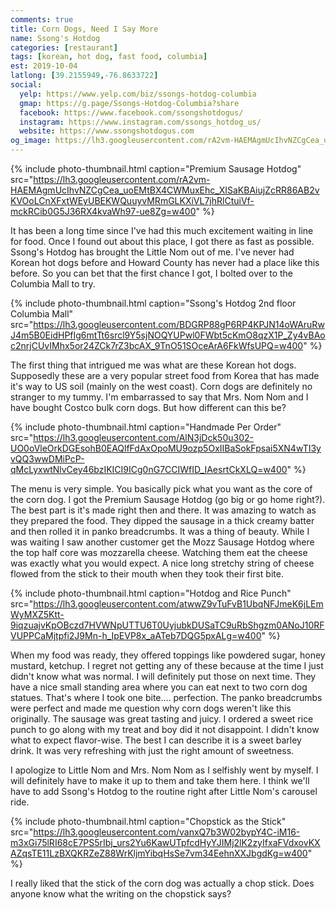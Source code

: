 ```yaml
---
comments: true
title: Corn Dogs, Need I Say More
name: Ssong's Hotdog
categories: [restaurant]
tags: [korean, hot dog, fast food, columbia]
est: 2019-10-04
latlong: [39.2155949,-76.8633722]
social:
  yelp: https://www.yelp.com/biz/ssongs-hotdog-columbia
  gmap: https://g.page/Ssongs-Hotdog-Columbia?share
  facebook: https://www.facebook.com/ssongshotdogus/
  instagram: https://www.instagram.com/ssongs_hotdog_us/
  website: https://www.ssongshotdogus.com
og_image: https://lh3.googleusercontent.com/rA2vm-HAEMAgmUcIhvNZCgCea_uoEMtBX4CWMuxEhc_XISaKBAiujZcRR86AB2vKVOoLCnXFxtWEyUBEKWQuuyvMRmGLKXiVL7jhRlCtuiVf-mckRCib0G5J36RX4kvaWh97-ue8Zg=w400
---
```


{%
  include photo-thumbnail.html 
  caption="Premium Sausage Hotdog"
  src="https://lh3.googleusercontent.com/rA2vm-HAEMAgmUcIhvNZCgCea_uoEMtBX4CWMuxEhc_XISaKBAiujZcRR86AB2vKVOoLCnXFxtWEyUBEKWQuuyvMRmGLKXiVL7jhRlCtuiVf-mckRCib0G5J36RX4kvaWh97-ue8Zg=w400"
%}

It has been a long time since I've had this much excitement waiting in line for food. Once I found out about this place, I got there as fast as possible. Ssong's Hotdog has brought the Little Nom out of me. I've never had Korean hot dogs before and Howard County has never had a place like this before. So you can bet that the first chance I got, I bolted over to the Columbia Mall to try.

<!--more-->

{%
  include photo-thumbnail.html 
  caption="Ssong's Hotdog 2nd floor Columbia Mall"
  src="https://lh3.googleusercontent.com/BDGRP88gP6RP4KPJN14oWAruRwJ4m5B0EidHPfIg6mtTt6srcl9Y5sjNOQYUPwl0FWbt5cKmO8qzX1P_Zy4vBAoc2nrjCUvIMhx5or24ZCk7rZ3bcAX_9TnO51SOceArA6FkWfsUPQ=w400"
%}

The first thing that intrigued me was what are these Korean hot dogs. Supposedly these are a very popular street food from Korea that has made it's way to US soil (mainly on the west coast). Corn dogs are definitely no stranger to my tummy. I'm embarrassed to say that Mrs. Nom Nom and I have bought Costco bulk corn dogs. But how different can this be?

{%
  include photo-thumbnail.html 
  caption="Handmade Per Order"
  src="https://lh3.googleusercontent.com/AlN3jDck50u302-UO0oVleOrkDGEsohB0EAQlfFdAxOpoMU9ozp5OxIIBaSokFpsai5XN4wTI3yvQQ3wwDMiPcP-qMcLyxwtNlvCey46bzIKICI9ICg0nG7CCIWfID_IAesrtCkXLQ=w400"
%}

The menu is very simple. You basically pick what you want as the core of the corn dog. I got the Premium Sausage Hotdog (go big or go home right?). The best part is it's made right then and there. It was amazing to watch as they prepared the food. They dipped the sausage in a thick creamy batter and then rolled it in panko breadcrumbs. It was a thing of beauty. While I was waiting I saw another customer get the Mozz Sausage Hotdog where the top half core was mozzarella cheese. Watching them eat the cheese was exactly what you would expect. A nice long stretchy string of cheese flowed from the stick to their mouth when they took their first bite.

{%
  include photo-thumbnail.html 
  caption="Hotdog and Rice Punch"
  src="https://lh3.googleusercontent.com/atwwZ9vTuFvB1UbqNFJmeK6jLEmWyMXZ5Ktt-9iqzuajvKpOBczd7HVWNpUTTU6T0UyjubkDUSaTC9uRbShgzm0ANoJ10RFVUPPCaMjtpfi2J9Mn-h_IpEVP8x_aATeb7DQG5pxALg=w400"
%}

When my food was ready, they offered toppings like powdered sugar, honey mustard, ketchup. I regret not getting any of these because at the time I just didn't know what was normal. I will definitely put those on next time. They have a nice small standing area where you can eat next to two corn dog statues. That's where I took one bite.... perfection. The panko breadcrumbs were perfect and made me question why corn dogs weren't like this originally. The sausage was great tasting and juicy. I ordered a sweet rice punch to go along with my treat and boy did it not disappoint. I didn't know what to expect flavor-wise. The best I can describe it is a sweet barley drink. It was very refreshing with just the right amount of sweetness.

I apologize to Little Nom and Mrs. Nom Nom as I selfishly went by myself. I will definitely have to make it up to them and take them here. I think we'll have to add Ssong's Hotdog to the routine right after Little Nom's carousel ride.

{%
  include photo-thumbnail.html 
  caption="Chopstick as the Stick"
  src="https://lh3.googleusercontent.com/vanxQ7b3W02bypY4C-iM16-m3xGi75lRI68cE7PS5rIbj_urs2Yu6KawUTpfcdHyYJIMj2lK2zyIfxaFVdxovKXAZqsTE11LzBXQKRZeZ88WrKljmYibqHsSe7vm34EehnXXJbgdKg=w400"
%}

I really liked that the stick of the corn dog was actually a chop stick. Does anyone know what the writing on the chopstick says?
